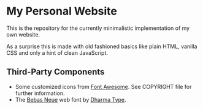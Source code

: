 # My Personal Website

This is the repository for the currently minimalistic implementation of my own website.

As a surprise this is made with old fashioned basics like plain HTML, vanilla CSS and only a hint of clean JavaScript.

## Third-Party Components

* Some customized icons from [Font Awesome](https://fontawesome.com). See COPYRIGHT file for further information.
* The [Bebas Neue](http://bebasneue.com) web font by [Dharma Type](https://dharmatype.com).
